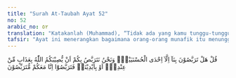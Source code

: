 ```yaml
---
title: "Surah At-Taubah Ayat 52"
no: 52
arabic_no: ٥٢
translation: "Katakanlah (Muhammad), “Tidak ada yang kamu tunggu-tunggu bagi kami, kecuali salah satu dari dua kebaikan (menang atau mati syahid). Dan kami menunggu-nunggu bagi kamu bahwa Allah akan menimpakan azab kepadamu dari sisi-Nya, atau (azab) melalui tangan kami. Maka tunggulah, sesungguhnya kami menunggu (pula) bersamamu.”"
tafsir: "Ayat ini menerangkan bagaimana orang-orang munafik itu menunggu-nunggu kehancuran dan kebinasaan Nabi Muhammad dan sahabat-sahabatnya, namun mereka tidak akan menyaksikannya, kecuali salah satu dari dua hal yang menguntungkan bagi Rasul dan kaum Muslimin, yaitu kemenangan atau mati syahid. Sedangkan Rasulullah dan sahabat-sahabatnya menunggu salah satu dari dua hal yang merugikan dan membinasakan mereka, karena mereka tetap saja terpengaruh oleh bisikan berbisa dan ajakan setan, sehingga mereka selalu ingkar dan membangkang. Dua hal yang dimaksud ialah bahwa pada suatu saat nanti Allah mengizinkan Rasul-Nya memerangi mereka sampai bertekuk lutut atau mengalami kehancuran.\n\nOrang-orang munafik yang jahil itu menunggu-nunggu apa gerangan yang akan dialami Nabi Muhammad dan sahabat-sahabatnya. Sebaliknya Nabi Muhammad menanti-nanti azab apa yang akan menimpa mereka selama mereka tetap saja ingkar dan tidak mau sadar."
---
```

قُلْ هَلْ تَرَبَّصُوْنَ بِنَآ اِلَّآ اِحْدَى الْحُسْنَيَيْنِۗ وَنَحْنُ نَتَرَبَّصُ بِكُمْ اَنْ يُّصِيْبَكُمُ اللّٰهُ بِعَذَابٍ مِّنْ عِنْدِهٖٓ اَوْ بِاَيْدِيْنَاۖ فَتَرَبَّصُوْٓا اِنَّا مَعَكُمْ مُّتَرَبِّصُوْنَ 